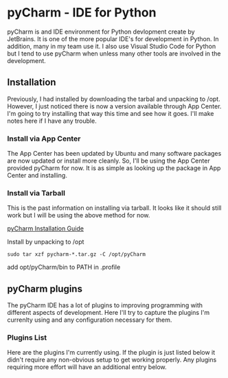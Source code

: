 # pyCharm - IDE for Python
pyCharm is and IDE environment for Python devlopment create by JetBrains. It is one of the more popular IDE's for development in Python. In addition, many in my team use it. I also use Visual Studio Code for Python but I tend to use pyCharm when unless many other tools are involved in the development.

## Installation
Previously, I had installed by downloading the tarbal and unpacking to /opt. However, I just noticed there is now a version available through App Center. I'm going to try installing that way this time and see how it goes.
I'll make notes here if I have any trouble.

### Install via App Center
The App Center has been updated by Ubuntu and many software packages are now updated or install more cleanly. So, I'll be using the App Center provided pyCharm for now. It is as simple as looking up the package in App Center and installing.

### Install via Tarball
This is the past information on installing via tarball. It looks like it should still work but I will be using the above method for now.

[pyCharm Installation Guide](https://www.jetbrains.com/help/pycharm/installation-guide.html)

Install by unpacking to /opt

```
sudo tar xzf pycharm-*.tar.gz -C /opt/pyCharm
```

add opt/pyCharm/bin to PATH in .profile

## pyCharm plugins
The pyCharm IDE has a lot of plugins to improving programming with different aspects of development. Here I'll try to capture the plugins I'm currenlty using and any configuration necessary for them.

### Plugins List
Here are the plugins I'm currently using. If the plugin is just listed below it didn't require any non-obvious setup to get working properly. Any plugins requiring more effort will have an additional entry below.
